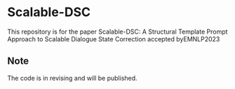 # Scalable-DSC
This repository is for the paper Scalable-DSC: A Structural Template Prompt Approach to Scalable Dialogue State Correction accepted byEMNLP2023
## Note
The code is in revising and will be published.
